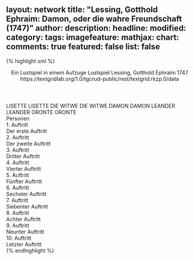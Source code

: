 layout: network
title: "Lessing, Gotthold Ephraim: Damon, oder die wahre Freundschaft (1747)"
author:
description:
headline:
modified:
category:
tags:
imagefeature:
mathjax:
chart:
comments: true
featured: false
list: false
---
{% highlight xml %}
<?xml-model href="http://raw.githubusercontent.com/DLiNa/project/master/rules/lina.rnc"?><?xml-model href="http://raw.githubusercontent.com/DLiNa/project/master/rules/lina.sch"?>
<play xmlns="http://lina.digital">
  <header>
    <title>Damon, oder die wahre Freundschaft</title>
    <subtitle>Ein Lustspiel in einem Aufzuge</subtitle>
    <genretitle>Lustspiel</genretitle>
    <author>Lessing, Gotthold Ephraim</author>
    <date type="print" when="1747">1747</date>
    <date type="premiere"/>
    <date type="written"/>
    <source>https://textgridlab.org/1.0/tgcrud-public/rest/textgrid:rkzp.0/data</source>
  </header>
  <personae>
    <character>
      <name>LISETTE</name>
      <alias xml:id="lisette">
        <name>LISETTE</name>
      </alias>
    </character>
    <character>
      <name>DIE WITWE</name>
      <alias xml:id="die_witwe">
        <name>DIE WITWE</name>
      </alias>
    </character>
    <character>
      <name>DAMON</name>
      <alias xml:id="damon">
        <name>DAMON</name>
      </alias>
    </character>
    <character>
      <name>LEANDER</name>
      <alias xml:id="leander">
        <name>LEANDER</name>
      </alias>
    </character>
    <character>
      <name>ORONTE</name>
      <alias xml:id="oronte">
        <name>ORONTE</name>
      </alias>
    </character>
  </personae>
  <text>
    <div>
      <head>Personen</head>
    </div>
    <div>
      <head>1. Auftritt</head>
      <div>
        <head>Der erste Auftritt</head>
        <sp who="#lisette">
          <amount n="19" unit="speech_acts"/>
          <amount n="781" unit="words"/>
          <amount n="10" unit="lines"/>
          <amount n="4289" unit="chars"/>
        </sp>
        <sp who="#die_witwe">
          <amount n="18" unit="speech_acts"/>
          <amount n="497" unit="words"/>
          <amount n="12" unit="lines"/>
          <amount n="2796" unit="chars"/>
        </sp>
      </div>
    </div>
    <div>
      <head>2. Auftritt</head>
      <div>
        <head>Der zweite Auftritt</head>
        <sp who="#lisette">
          <amount n="10" unit="speech_acts"/>
          <amount n="751" unit="words"/>
          <amount n="1" unit="lines"/>
          <amount n="4185" unit="chars"/>
        </sp>
        <sp who="#damon">
          <amount n="10" unit="speech_acts"/>
          <amount n="316" unit="words"/>
          <amount n="4" unit="lines"/>
          <amount n="1769" unit="chars"/>
        </sp>
      </div>
    </div>
    <div>
      <head>3. Auftritt</head>
      <div>
        <head>Dritter Auftritt</head>
        <sp who="#lisette">
          <amount n="1" unit="speech_acts"/>
          <amount n="75" unit="words"/>
          <amount n="380" unit="chars"/>
        </sp>
      </div>
    </div>
    <div>
      <head>4. Auftritt</head>
      <div>
        <head>Vierter Auftritt</head>
        <sp who="#lisette">
          <amount n="14" unit="speech_acts"/>
          <amount n="903" unit="words"/>
          <amount n="4" unit="lines"/>
          <amount n="4948" unit="chars"/>
        </sp>
        <sp who="#leander">
          <amount n="13" unit="speech_acts"/>
          <amount n="443" unit="words"/>
          <amount n="7" unit="lines"/>
          <amount n="2379" unit="chars"/>
        </sp>
      </div>
    </div>
    <div>
      <head>5. Auftritt</head>
      <div>
        <head>Fünfter Auftritt</head>
        <sp who="#leander">
          <amount n="17" unit="speech_acts"/>
          <amount n="1053" unit="words"/>
          <amount n="4" unit="lines"/>
          <amount n="5769" unit="chars"/>
        </sp>
        <sp who="#damon">
          <amount n="16" unit="speech_acts"/>
          <amount n="418" unit="words"/>
          <amount n="6" unit="lines"/>
          <amount n="2353" unit="chars"/>
        </sp>
      </div>
    </div>
    <div>
      <head>6. Auftritt</head>
      <div>
        <head>Sechster Auftritt</head>
        <sp who="#damon">
          <amount n="1" unit="speech_acts"/>
          <amount n="440" unit="words"/>
          <amount n="1867" unit="chars"/>
        </sp>
      </div>
    </div>
    <div>
      <head>7. Auftritt</head>
      <div>
        <head>Siebenter Auftritt</head>
        <sp who="#oronte">
          <amount n="13" unit="speech_acts"/>
          <amount n="989" unit="words"/>
          <amount n="5301" unit="chars"/>
        </sp>
        <sp who="#damon">
          <amount n="12" unit="speech_acts"/>
          <amount n="166" unit="words"/>
          <amount n="8" unit="lines"/>
          <amount n="903" unit="chars"/>
        </sp>
      </div>
    </div>
    <div>
      <head>8. Auftritt</head>
      <div>
        <head>Achter Auftritt</head>
        <sp who="#damon">
          <amount n="1" unit="speech_acts"/>
          <amount n="262" unit="words"/>
          <amount n="1185" unit="chars"/>
        </sp>
      </div>
    </div>
    <div>
      <head>9. Auftritt</head>
      <div>
        <head>Neunter Auftritt</head>
        <sp who="#lisette">
          <amount n="6" unit="speech_acts"/>
          <amount n="98" unit="words"/>
          <amount n="4" unit="lines"/>
          <amount n="474" unit="chars"/>
        </sp>
        <sp who="#damon">
          <amount n="5" unit="speech_acts"/>
          <amount n="123" unit="words"/>
          <amount n="2" unit="lines"/>
          <amount n="671" unit="chars"/>
        </sp>
      </div>
    </div>
    <div>
      <head>10. Auftritt</head>
      <div>
        <head>Letzter Auftritt</head>
        <sp who="#die_witwe">
          <amount n="6" unit="speech_acts"/>
          <amount n="368" unit="words"/>
          <amount n="1" unit="lines"/>
          <amount n="2060" unit="chars"/>
        </sp>
        <sp who="#leander">
          <amount n="9" unit="speech_acts"/>
          <amount n="234" unit="words"/>
          <amount n="5" unit="lines"/>
          <amount n="1256" unit="chars"/>
        </sp>
        <sp who="#oronte">
          <amount n="5" unit="speech_acts"/>
          <amount n="219" unit="words"/>
          <amount n="2" unit="lines"/>
          <amount n="1188" unit="chars"/>
        </sp>
        <sp who="#damon">
          <amount n="7" unit="speech_acts"/>
          <amount n="166" unit="words"/>
          <amount n="5" unit="lines"/>
          <amount n="974" unit="chars"/>
        </sp>
      </div>
    </div>
  </text>
</play>
{% endhighlight %}